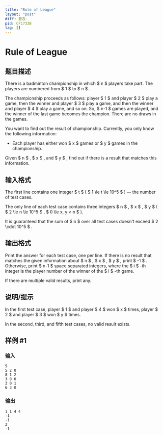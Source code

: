 ```yaml
---
title: "Rule of League"
layout: "post"
diff: 普及-
pid: CF1733B
tag: []
---
```


# Rule of League

## 题目描述

There is a badminton championship in which $ n $ players take part. The players are numbered from $ 1 $ to $ n $ .

The championship proceeds as follows: player $ 1 $ and player $ 2 $ play a game, then the winner and player $ 3 $ play a game, and then the winner and player $ 4 $ play a game, and so on. So, $ n-1 $ games are played, and the winner of the last game becomes the champion. There are no draws in the games.

You want to find out the result of championship. Currently, you only know the following information:

- Each player has either won $ x $ games or $ y $ games in the championship.

Given $ n $ , $ x $ , and $ y $ , find out if there is a result that matches this information.

## 输入格式

The first line contains one integer $ t $ ( $ 1 \le t \le 10^5 $ ) — the number of test cases.

The only line of each test case contains three integers $ n $ , $ x $ , $ y $ ( $ 2 \le n \le 10^5 $ , $ 0 \le x, y < n $ ).

It is guaranteed that the sum of $ n $ over all test cases doesn't exceed $ 2 \cdot 10^5 $ .

## 输出格式

Print the answer for each test case, one per line. If there is no result that matches the given information about $ n $ , $ x $ , $ y $ , print $ -1 $ . Otherwise, print $ n-1 $ space separated integers, where the $ i $ -th integer is the player number of the winner of the $ i $ -th game.

If there are multiple valid results, print any.

## 说明/提示

In the first test case, player $ 1 $ and player $ 4 $ won $ x $ times, player $ 2 $ and player $ 3 $ won $ y $ times.

In the second, third, and fifth test cases, no valid result exists.

## 样例 #1

### 输入

```
5
5 2 0
8 1 2
3 0 0
2 0 1
6 3 0
```

### 输出

```
1 1 4 4
-1
-1
2 
-1
```

